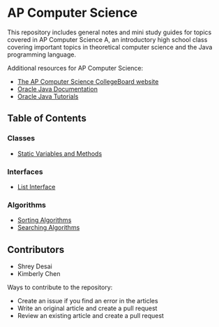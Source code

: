# AP Computer Science

This repository includes general notes and mini study guides for topics covered in AP Computer Science A, an introductory high school class covering important topics in theoretical computer science and the Java programming language.

Additional resources for AP Computer Science:
* [The AP Computer Science CollegeBoard website][1]
* [Oracle Java Documentation][2]
* [Oracle Java Tutorials][3]

## Table of Contents

### Classes
* [Static Variables and Methods](https://github.com/shreydesai/apcs/blob/master/Static%20Variables%20and%20Methods.md)

### Interfaces
* [List Interface](https://github.com/shreydesai/apcs/blob/master/List%20Interface.md)

### Algorithms
* [Sorting Algorithms](https://github.com/shreydesai/apcs/blob/master/Sorting%20Algorithms.md)
* [Searching Algorithms](https://github.com/shreydesai/apcs/blob/master/Searching%20Algorithms.md)

## Contributors

* Shrey Desai
* Kimberly Chen

Ways to contribute to the repository:
* Create an issue if you find an error in the articles
* Write an original article and create a pull request
* Review an existing article and create a pull request

[1]: https://apstudent.collegeboard.org/apcourse/ap-computer-science-a
[2]: https://docs.oracle.com/javase/7/docs/api/
[3]: https://docs.oracle.com/javase/tutorial/